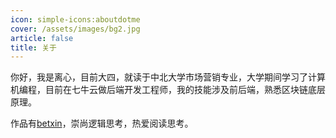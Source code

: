 ```yaml
---
icon: simple-icons:aboutdotme
cover: /assets/images/bg2.jpg
article: false
title: 关于
---
```


你好，我是离心，目前大四，就读于中北大学市场营销专业，大学期间学习了计算机编程，目前在七牛云做后端开发工程师，我的技能涉及前后端，熟悉区块链底层原理。

作品有[betxin](https://betxin.one)，崇尚逻辑思考，热爱阅读思考。